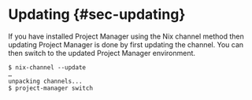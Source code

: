 # Updating {#sec-updating}

If you have installed Project Manager using the Nix channel method then
updating Project Manager is done by first updating the channel. You can
then switch to the updated Project Manager environment.

```shell
$ nix-channel --update
…
unpacking channels...
$ project-manager switch
```
